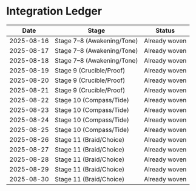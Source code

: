 # Integration Ledger

| Date | Stage | Status |
|---|---|---|
| 2025-08-16 | Stage 7–8 (Awakening/Tone) | Already woven |
| 2025-08-17 | Stage 7–8 (Awakening/Tone) | Already woven |
| 2025-08-18 | Stage 7–8 (Awakening/Tone) | Already woven |
| 2025-08-19 | Stage 9 (Crucible/Proof) | Already woven |
| 2025-08-20 | Stage 9 (Crucible/Proof) | Already woven |
| 2025-08-21 | Stage 9 (Crucible/Proof) | Already woven |
| 2025-08-22 | Stage 10 (Compass/Tide) | Already woven |
| 2025-08-23 | Stage 10 (Compass/Tide) | Already woven |
| 2025-08-24 | Stage 10 (Compass/Tide) | Already woven |
| 2025-08-25 | Stage 10 (Compass/Tide) | Already woven |
| 2025-08-26 | Stage 11 (Braid/Choice) | Already woven |
| 2025-08-27 | Stage 11 (Braid/Choice) | Already woven |
| 2025-08-28 | Stage 11 (Braid/Choice) | Already woven |
| 2025-08-29 | Stage 11 (Braid/Choice) | Already woven |
| 2025-08-30 | Stage 11 (Braid/Choice) | Already woven |
